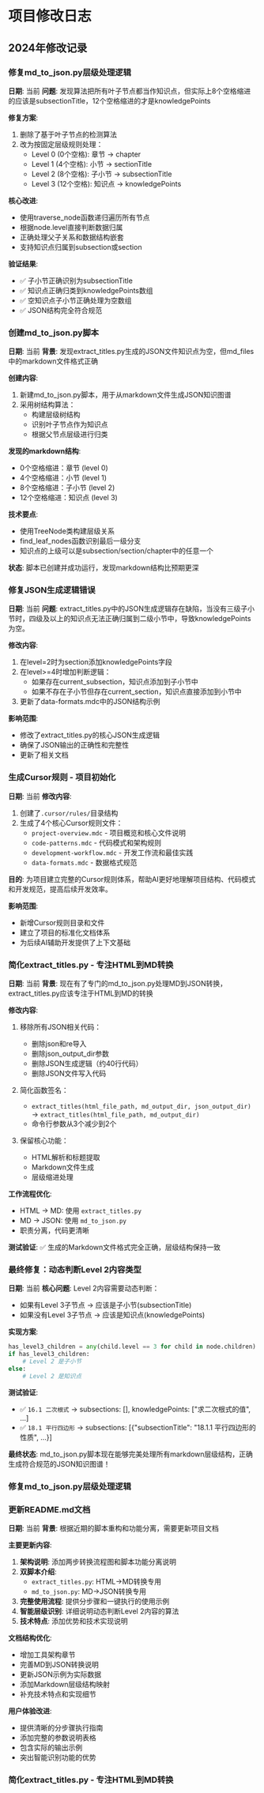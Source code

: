 # 项目修改日志

## 2024年修改记录

### 修复md_to_json.py层级处理逻辑
**日期**: 当前
**问题**: 发现算法把所有叶子节点都当作知识点，但实际上8个空格缩进的应该是subsectionTitle，12个空格缩进的才是knowledgePoints

**修复方案**:
1. 删除了基于叶子节点的检测算法
2. 改为按固定层级规则处理：
   - Level 0 (0个空格): 章节 → chapter
   - Level 1 (4个空格): 小节 → sectionTitle
   - Level 2 (8个空格): 子小节 → subsectionTitle
   - Level 3 (12个空格): 知识点 → knowledgePoints

**核心改进**:
- 使用traverse_node函数递归遍历所有节点
- 根据node.level直接判断数据归属
- 正确处理父子关系和数据结构嵌套
- 支持知识点归属到subsection或section

**验证结果**: 
- ✅ 子小节正确识别为subsectionTitle
- ✅ 知识点正确归类到knowledgePoints数组
- ✅ 空知识点子小节正确处理为空数组
- ✅ JSON结构完全符合规范

### 创建md_to_json.py脚本
**日期**: 当前
**背景**: 发现extract_titles.py生成的JSON文件知识点为空，但md_files中的markdown文件格式正确

**创建内容**:
1. 新建md_to_json.py脚本，用于从markdown文件生成JSON知识图谱
2. 采用树结构算法：
   - 构建层级树结构
   - 识别叶子节点作为知识点
   - 根据父节点层级进行归类

**发现的markdown结构**:
- 0个空格缩进：章节 (level 0)
- 4个空格缩进：小节 (level 1) 
- 8个空格缩进：子小节 (level 2)
- 12个空格缩进：知识点 (level 3)

**技术要点**:
- 使用TreeNode类构建层级关系
- find_leaf_nodes函数识别最后一级分支
- 知识点的上级可以是subsection/section/chapter中的任意一个

**状态**: 脚本已创建并成功运行，发现markdown结构比预期更深

### 修复JSON生成逻辑错误
**日期**: 当前
**问题**: extract_titles.py中的JSON生成逻辑存在缺陷，当没有三级子小节时，四级及以上的知识点无法正确归属到二级小节中，导致knowledgePoints为空。

**修改内容**:
1. 在level=2时为section添加knowledgePoints字段
2. 在level>=4时增加判断逻辑：
   - 如果存在current_subsection，知识点添加到子小节中
   - 如果不存在子小节但存在current_section，知识点直接添加到小节中
3. 更新了data-formats.mdc中的JSON结构示例

**影响范围**: 
- 修改了extract_titles.py的核心JSON生成逻辑
- 确保了JSON输出的正确性和完整性
- 更新了相关文档

### 生成Cursor规则 - 项目初始化
**日期**: 当前
**修改内容**: 
1. 创建了`.cursor/rules/`目录结构
2. 生成了4个核心Cursor规则文件：
   - `project-overview.mdc` - 项目概览和核心文件说明
   - `code-patterns.mdc` - 代码模式和架构规则
   - `development-workflow.mdc` - 开发工作流和最佳实践
   - `data-formats.mdc` - 数据格式规范

**目的**: 为项目建立完整的Cursor规则体系，帮助AI更好地理解项目结构、代码模式和开发规范，提高后续开发效率。

**影响范围**: 
- 新增Cursor规则目录和文件
- 建立了项目的标准化文档体系
- 为后续AI辅助开发提供了上下文基础 

### 简化extract_titles.py - 专注HTML到MD转换
**日期**: 当前
**背景**: 现在有了专门的md_to_json.py处理MD到JSON转换，extract_titles.py应该专注于HTML到MD的转换

**修改内容**:
1. 移除所有JSON相关代码：
   - 删除json和re导入
   - 删除json_output_dir参数
   - 删除JSON生成逻辑（约40行代码）
   - 删除JSON文件写入代码

2. 简化函数签名：
   - `extract_titles(html_file_path, md_output_dir, json_output_dir)` → `extract_titles(html_file_path, md_output_dir)`
   - 命令行参数从3个减少到2个

3. 保留核心功能：
   - HTML解析和标题提取
   - Markdown文件生成
   - 层级缩进处理

**工作流程优化**:
- HTML → MD: 使用 `extract_titles.py`
- MD → JSON: 使用 `md_to_json.py`
- 职责分离，代码更清晰

**测试验证**: ✅ 生成的Markdown文件格式完全正确，层级结构保持一致

### 最终修复：动态判断Level 2内容类型
**日期**: 当前
**核心问题**: Level 2内容需要动态判断：
- 如果有Level 3子节点 → 应该是子小节(subsectionTitle)
- 如果没有Level 3子节点 → 应该是知识点(knowledgePoints)

**实现方案**:
```python
has_level3_children = any(child.level == 3 for child in node.children)
if has_level3_children:
    # Level 2 是子小节
else:
    # Level 2 是知识点
```

**测试验证**:
- ✅ `16.1 二次根式` → subsections: [], knowledgePoints: ["求二次根式的值", ...]
- ✅ `18.1 平行四边形` → subsections: [{"subsectionTitle": "18.1.1 平行四边形的性质", ...}]

**最终状态**: md_to_json.py脚本现在能够完美处理所有markdown层级结构，正确生成符合规范的JSON知识图谱！

### 修复md_to_json.py层级处理逻辑 

### 更新README.md文档
**日期**: 当前
**背景**: 根据近期的脚本重构和功能分离，需要更新项目文档

**主要更新内容**:
1. **架构说明**: 添加两步转换流程图和脚本功能分离说明
2. **双脚本介绍**: 
   - `extract_titles.py`: HTML→MD转换专用
   - `md_to_json.py`: MD→JSON转换专用
3. **完整使用流程**: 提供分步骤和一键执行的使用示例
4. **智能层级识别**: 详细说明动态判断Level 2内容的算法
5. **技术特点**: 添加优势和技术实现说明

**文档结构优化**:
- 增加工具架构章节
- 完善MD到JSON转换说明
- 更新JSON示例为实际数据
- 添加Markdown层级结构映射
- 补充技术特点和实现细节

**用户体验改进**:
- 提供清晰的分步骤执行指南
- 添加完整的参数说明表格
- 包含实际的输出示例
- 突出智能识别功能的优势

### 简化extract_titles.py - 专注HTML到MD转换 
